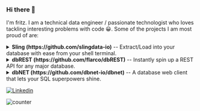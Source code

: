 ### Hi there 👋

I'm fritz. I am a technical data engineer / passionate technologist who loves tackling interesting problems with code :grinning:.
Some of the projects I am most proud of are: 

<details><summary><strong>Sling (https://github.com/slingdata-io)</strong> -- Extract/Load into your database with ease from your shell terminal.</summary>
  <br/>
  <p align="center">
    <img src="https://user-images.githubusercontent.com/7671010/209962606-ae2792a6-712e-4689-b5e9-cf4283749d8b.png" height="50">
  </p>
Sling is a passion project turned into a free CLI & SaaS Product which offers an easy solution to create and maintain high volume data pipelines using the Extract & Load (EL) approach. It focuses on data movement between:

* Database to Database
* File System to Database
* Database to File System

Ever wanted to quickly pipe in a CSV or JSON file into your database? Use sling to do so:

```bash
cat my_file.csv | sling run --tgt-conn MYDB --tgt-object my_schema.my_table
```
  
Or want to copy data between two databases? Do it with sling:
```bash
sling run --src-conn PG_DB --src-stream public.transactions --tgt-conn MYSQL_DB --tgt-object mysql.bank_transactions --mode full-refresh
```

Sling can also easily manage our local connections with the `sling conns` command:

```bash
$ sling conns set MY_PG url='postgresql://postgres:myPassword@pghost:5432/postgres'

$ sling conns list
+--------------------------+-----------------+-------------------+
| CONN NAME                | CONN TYPE       | SOURCE            |
+--------------------------+-----------------+-------------------+
| AWS_S3                   | FileSys - S3    | sling env yaml    |
| FINANCE_BQ               | DB - BigQuery   | sling env yaml    |
| DO_SPACES                | FileSys - S3    | sling env yaml    |
| LOCALHOST_DEV            | DB - PostgreSQL | dbt profiles yaml |
| MSSQL                    | DB - SQLServer  | sling env yaml    |
| MYSQL                    | DB - MySQL      | sling env yaml    |
| ORACLE_DB                | DB - Oracle     | env variable      |
| MY_PG                    | DB - PostgreSQL | sling env yaml    |
+--------------------------+-----------------+-------------------+

$ sling conns discover LOCALHOST_DEV
9:05AM INF Found 344 streams:
 - "public"."accounts"
 - "public"."bills"
 - "public"."connections"
 ...
```

</details>
  
  

<details><summary><strong>dbREST (https://github.com/flarco/dbREST)</strong> -- Instantly spin up a REST API for any major database.</summary>
  <br/>
  <p align="center">
    <img src="https://user-images.githubusercontent.com/7671010/209962006-fa72b231-fb12-4e78-8c72-eb7906874650.png" height="50">
  </p>

dbREST is basically an API backend that you can put in front of your database. Ever wanted to spin up an API service in front of your Snowflake, MySQL or even SQLite database? Well, dbREST allows that! Running `dbrest serve` will launch an API process which allow you to:

  
<details><summary>Select a table's data</summary>
  
```http
GET /snowflake_db/my_schema/docker_logs?.columns=container_name,timestamp&.limit=100
```
  
```json
[
  { "container_name": "vector", "timestamp": "2022-04-22T23:54:06.644268688Z" },
  { "container_name": "postgres", "timestamp": "2022-04-22T23:54:06.644315426Z" },
  { "container_name": "api", "timestamp": "2022-04-22T23:54:06.654821046Z" },
]
```
</details>
  
<details><summary>Insert into a table</summary>
  
```http
POST /snowflake_db/my_schema/docker_logs

[
  {"container_name":"vector","host":"vector","image":"timberio/vector:0.21.1-debian","message":"2022-04-22T23:54:06.644214Z  INFO vector::sources::docker_logs: Capturing logs from now on. now=2022-04-22T23:54:06.644150817+00:00","stream":"stderr","timestamp":"2022-04-22T23:54:06.644268688Z"}
]
```
</details>
  
<details><summary>Update a table</summary>
  
```http
PATCH /snowflake_db/my_schema/my_table?.key=col1

[
  { "col1": "123", "timestamp": "2022-04-22T23:54:06.644268688Z" },
  { "col1": "124", "timestamp": "2022-04-22T23:54:06.644315426Z" },
  { "col1": "125", "timestamp": "2022-04-22T23:54:06.654821046Z" }
]
```
</details>
  
<details><summary>Upsert into a table</summary>
  
```http
PUT /snowflake_db/my_schema/my_table?.key=col1

[
  { "col1": "123", "timestamp": "2022-04-22T23:54:06.644268688Z" },
  { "col1": "124", "timestamp": "2022-04-22T23:54:06.644315426Z" },
  { "col1": "125", "timestamp": "2022-04-22T23:54:06.654821046Z" }
]
```
</details>
  
<details><summary>Submit a Custom SQL query</summary>
  
```http
POST /snowflake_db/.sql

select * from my_schema.docker_logs where timestamp is not null
```
  
```json
[
  { "container_name": "vector", "timestamp": "2022-04-22T23:54:06.644268688Z" },
  { "container_name": "postgres", "timestamp": "2022-04-22T23:54:06.644315426Z" },
  { "container_name": "api", "timestamp": "2022-04-22T23:54:06.654821046Z" },
]
```
</details>
  
<details><summary>List all columns in a table</summary>
  
```http
GET /snowflake_db/my_schema/docker_logs/.columns
```
  
```json
[
  {"column_id":1,"column_name":"timestamp", "column_type":"String", "database_name":"default", "schema_name":"my_schema", "table_name":"docker_logs", "table_type":"table"},
  {"column_id":2,"column_name":"container_name", "column_type":"String", "database_name":"default", "schema_name":"my_schema", "table_name":"docker_logs", "table_type":"table"},
  {"column_id":3,"column_name":"host", "column_type":"String", "database_name":"default", "schema_name":"my_schema", "table_name":"docker_logs", "table_type":"table"},{"column_id":4,"column_name":"image", "column_type":"String", "database_name":"default", "schema_name":"my_schema", "table_name":"docker_logs", "table_type":"table"},
]
```
</details>
  
<details><summary>List all tables in a schema</summary>
  
```http
GET /snowflake_db/my_schema/.tables
```
  
```json
[
  {"database_name":"default", "is_view":"table", "schema_name":"my_schema", "table_name":"docker_logs"},
  {"database_name":"default", "is_view":"table", "schema_name":"my_schema", "table_name":"example"},
  {"database_name":"default", "is_view":"view", "schema_name":"my_schema", "table_name":"place_vw"}
]
```
</details>
  
  
<details><summary>List all columns, in all tables in a schema</summary>
  
```http
GET /snowflake_db/my_schema/.columns
```
  
```json
[
  {"column_id":1,"column_name":"timestamp", "column_type":"String", "database_name":"default", "schema_name":"my_schema", "table_name":"docker_logs", "table_type":"table"},
  {"column_id":2,"column_name":"container_name", "column_type":"String", "database_name":"default", "schema_name":"my_schema", "table_name":"docker_logs", "table_type":"table"},
  {"column_id":3,"column_name":"host", "column_type":"String", "database_name":"default", "schema_name":"my_schema", "table_name":"docker_logs", "table_type":"table"},{"column_id":4,"column_name":"image", "column_type":"String", "database_name":"default", "schema_name":"my_schema", "table_name":"docker_logs", "table_type":"table"},
]
```
</details>

Of course there must be an authentication / authorization logic. It is based on tokens being issued with the `dbrest token` sub-command which are tied to roles defined in a YAML config file:

```yaml
reader:
  snowflake_db:
    allow_read:
      - schema1.*
      - schema2.table1
    allow_sql: 'disable'

  my_pg:
    allow_read:
      - '*'
    allow_sql: 'disable' 

writer:
  snowflake_db:
    allow_read:
      - schema1.*
      - schema2.table1
    allow_write:
      - schema2.table3
    allow_sql: 'disable'

  my_pg:
    allow_read:
      - '*'
    allow_write:
      - '*'
    allow_sql: 'any' 
```

We can now issue tokens with `dbrest token issue <token_name> --roles reader,writer`.
  
It is built in Go. And as you might have guessed, it also powers alot of `dbNet` :).

dbREST is in active developement. Here are some of the databases it connects to:
* Clickhouse
* Google BigQuery
* Google BigTable
* MySQL
* Oracle
* Redshift
* PostgreSQL
* SQLite
* SQL Server
* Snowflake
* DuckDB (coming soon)
* ScyllaDB (coming soon)
* Firebolt (coming soon)
* Databricks (coming soon)

</details>
 
<details><summary><strong>dbNET (https://github.com/dbnet-io/dbnet)</strong> -- A database web client that lets your SQL superpowers shine.</summary>
  <br/>
  <p align="center">
    <img src="https://user-images.githubusercontent.com/7671010/209962426-a849b819-480d-4863-9676-d13a195cc19d.png" height="50">
  </p>
dbNet is a web-based SQL IDE using Go as a backend, and your browser (or electron) as front-end. I built it because I was unsatisfied with the database clients out there. Alot of them are top-heavy, unituitive, slow or expensive. dbNet aims to be smart and useful especially for analysis and simply querying any SQL database.
  
<p/>
  
The goal is to make it a great SQL IDE which gives useful context as you hover table and column names for example. It should allow you to ingest files with ease, imagine drag-dropping a CSV file into a schema where dbNet auto-creates the table with proper column types. The other nifty part is that it can run from a shell/terminal on any machine and lets users access the UI from the browser (with `dbnet serve`). 
  
<img width="1241" alt="image" src="https://user-images.githubusercontent.com/7671010/209964766-5c694ee0-ea56-4d0e-8af6-317b070d5dc4.png">


dbNet is in active developement and will be open-sourced soon. Here are some of the databases it connects to:
* Clickhouse
* Google BigQuery
* Google BigTable
* MySQL
* Oracle
* Redshift
* PostgreSQL
* SQLite
* SQL Server
* Snowflake
* DuckDB (coming soon)
* ScyllaDB (coming soon)
* Firebolt (coming soon)
* Databricks (coming soon)
</details>
  
[![Linkedin](https://img.shields.io/badge/-LinkedIn-blue?style=flat-square&logo=Linkedin&logoColor=white&link=https://www.linkedin.com/in/fritzlarco/)](https://www.linkedin.com/in/fritzlarco/)
  
![counter](https://enmcqy78cs9bmdd.m.pipedream.net)

  
<!--
**flarco/flarco** is a ✨ _special_ ✨ repository because its `README.md` (this file) appears on your GitHub profile.

Here are some ideas to get you started:

- 🔭 I’m currently working on ...
- 🌱 I’m currently learning ...
- 👯 I’m looking to collaborate on ...
- 🤔 I’m looking for help with ...
- 💬 Ask me about ...
- 📫 How to reach me: ...
- 😄 Pronouns: ...
- ⚡ Fun fact: ...
-->
